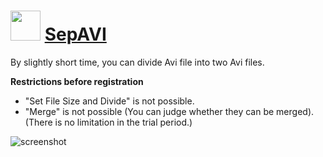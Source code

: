 ﻿# <img src="https://cdn.jsdelivr.net/gh/chtof/chocolatey-packages/automatic/sepavi/sepavi.png" width="48" height="48"/> [SepAVI](https://chocolatey.org/packages/sepavi)

By slightly short time, you can divide Avi file into two Avi files.

**Restrictions before registration**
- "Set File Size and Divide" is not possible.
- "Merge" is not possible (You can judge whether they can be merged).
(There is no limitation in the trial period.)

![screenshot](https://cdn.jsdelivr.net/gh/chtof/chocolatey-packages/automatic/sepavi/screenshot.png)